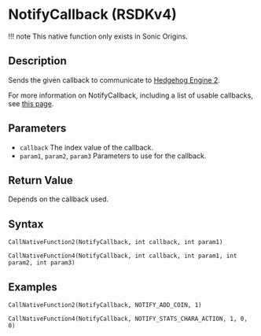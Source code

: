 # NotifyCallback (RSDKv4)

!!! note
    This native function only exists in Sonic Origins.

## Description
Sends the given callback to communicate to [Hedgehog Engine 2](../../../../Games/SonicOrigins/HedgehogEngine2.md).

For more information on NotifyCallback, including a list of usable callbacks, see [this page](../../../../Games/SonicOrigins/Documentation/NotifyCallback/README.md).

## Parameters
- `callback`
The index value of the callback.
- `param1`, `param2`, `param3`
Parameters to use for the callback.

## Return Value
Depends on the callback used.

## Syntax
```
CallNativeFunction2(NotifyCallback, int callback, int param1)
```
```
CallNativeFunction4(NotifyCallback, int callback, int param1, int param2, int param3)
```

## Examples
```
CallNativeFunction2(NotifyCallback, NOTIFY_ADD_COIN, 1)
```
```
CallNativeFunction4(NotifyCallback, NOTIFY_STATS_CHARA_ACTION, 1, 0, 0)
```